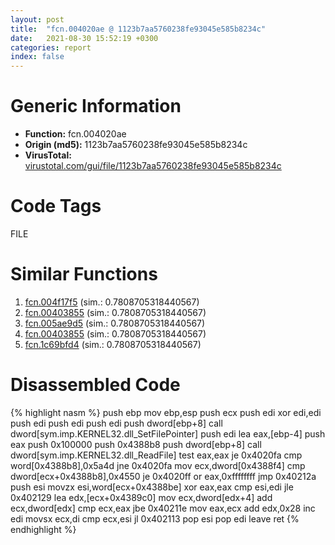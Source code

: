 ```yaml
---
layout: post
title:  "fcn.004020ae @ 1123b7aa5760238fe93045e585b8234c"
date:   2021-08-30 15:52:19 +0300
categories: report
index: false
---
```


# Generic Information
- **Function:** fcn.004020ae
- **Origin (md5):** 1123b7aa5760238fe93045e585b8234c
- **VirusTotal:** [virustotal.com/gui/file/1123b7aa5760238fe93045e585b8234c][virustotal_ref]

# Code Tags
<span class="tag" id="FILE">FILE</span>


# Similar Functions

1. [fcn.004f17f5][similar_1_ref] (sim.: 0.7808705318440567)
2. [fcn.00403855][similar_2_ref] (sim.: 0.7808705318440567)
3. [fcn.005ae9d5][similar_3_ref] (sim.: 0.7808705318440567)
4. [fcn.00403855][similar_4_ref] (sim.: 0.7808705318440567)
5. [fcn.1c69bfd4][similar_5_ref] (sim.: 0.7808705318440567)


# Disassembled Code

{% highlight nasm %}
push ebp
mov ebp,esp
push ecx
push edi
xor edi,edi
push edi
push edi
push edi
push dword[ebp+8]
call dword[sym.imp.KERNEL32.dll_SetFilePointer]
push edi
lea eax,[ebp-4]
push eax
push 0x100000
push 0x4388b8
push dword[ebp+8]
call dword[sym.imp.KERNEL32.dll_ReadFile]
test eax,eax
je 0x4020fa
cmp word[0x4388b8],0x5a4d
jne 0x4020fa
mov ecx,dword[0x4388f4]
cmp dword[ecx+0x4388b8],0x4550
je 0x4020ff
or eax,0xffffffff
jmp 0x40212a
push esi
movzx esi,word[ecx+0x4388be]
xor eax,eax
cmp esi,edi
jle 0x402129
lea edx,[ecx+0x4389c0]
mov ecx,dword[edx+4]
add ecx,dword[edx]
cmp ecx,eax
jbe 0x40211e
mov eax,ecx
add edx,0x28
inc edi
movsx ecx,di
cmp ecx,esi
jl 0x402113
pop esi
pop edi
leave
ret
{% endhighlight %}


[similar_1_ref]: /report/fcn.004f17f5@726f5d13ec98918aff408346434b56c3
[similar_2_ref]: /report/fcn.00403855@eac1782291736df208e1220cf8c38a7c
[similar_3_ref]: /report/fcn.005ae9d5@792ba17bc3097e6be31d5d8d17300850
[similar_4_ref]: /report/fcn.00403855@b5eea20048e4cae4d6d5cf217b3bf6aa
[similar_5_ref]: /report/fcn.1c69bfd4@2d079ba83dda3113f0607d58292b7a26
[virustotal_ref]: https://www.virustotal.com/gui/file/1123b7aa5760238fe93045e585b8234c